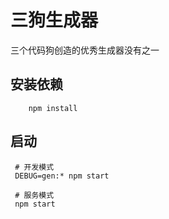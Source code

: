 # 三狗生成器

三个代码狗创造的优秀生成器没有之一

## 安装依赖
```shell
    npm install
```
## 启动

```shell
 # 开发模式
 DEBUG=gen:* npm start
 
 # 服务模式
 npm start
```






